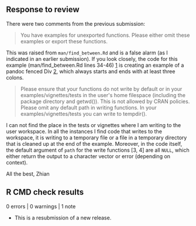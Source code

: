 ## Response to review

There were two comments from the previous submission:

> You have examples for unexported functions. Please either omit these examples or export these functions.

This was raised from `man/find_between.Rd` and is a false alarm (as I indicated in an earlier submission). If you look closely, the code for this example (man/find_between.Rd lines 34-46) [1] is creating an example of a pandoc fenced Div [2], which always starts and ends with at least three colons.

> Please ensure that your functions do not write by default or in your examples/vignettes/tests in the user's home filespace (including the package directory and getwd()). This is not allowed by CRAN policies. Please omit any default path in writing functions. In your examples/vignettes/tests you can write to tempdir().

I can not find the place in the tests or vignettes where I am writing to the user workspace. In all the instances I find code that writes to the workspace, it is writing to a temporary file or a file in a temporary directory that is cleaned up at the end of the example. Moreover, in the code itself, the default argument of `path` for the write functions [3, 4] are all `NULL`, which either return the output to a character vector or error (depending on context). 

All the best,
Zhian

[1]: https://github.com/ropensci/tinkr/blob/9aeeaf9cdd230d2561491d9c8a383113a05313ca/man/find_between.Rd#L34-L46
[2]: https://pandoc.org/MANUAL.html#divs-and-spans
[3]: https://github.com/ropensci/tinkr/blob/5eb23b46864df26d5cf150600f796d3f3609b11c/R/class-yarn.R#L89-L95
[4]: https://github.com/ropensci/tinkr/blob/5eb23b46864df26d5cf150600f796d3f3609b11c/R/to_md.R#L53-L57

## R CMD check results

0 errors | 0 warnings | 1 note

* This is a resubmission of a new release.
